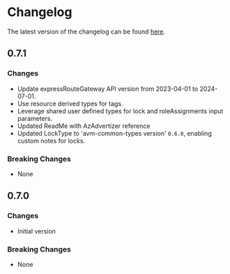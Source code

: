# Changelog

The latest version of the changelog can be found [here](https://github.com/Azure/bicep-registry-modules/blob/main/avm/res/network/express-route-gateway/CHANGELOG.md).

## 0.7.1

### Changes

- Update expressRouteGateway API version from 2023-04-01 to 2024-07-01.
- Use resource derived types for tags.
- Leverage shared user defined types for lock and roleAssignments input parameters.
- Updated ReadMe with AzAdvertizer reference
- Updated LockType to 'avm-common-types version' `0.6.0`, enabling custom notes for locks.

### Breaking Changes

- None

## 0.7.0

### Changes

- Initial version

### Breaking Changes

- None
